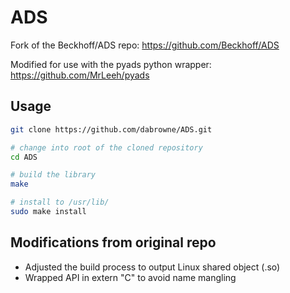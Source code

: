 # ADS
Fork of the Beckhoff/ADS repo: https://github.com/Beckhoff/ADS

Modified for use with the pyads python wrapper: https://github.com/MrLeeh/pyads

## Usage
```bash
git clone https://github.com/dabrowne/ADS.git

# change into root of the cloned repository
cd ADS

# build the library
make

# install to /usr/lib/
sudo make install
```

## Modifications from original repo

 - Adjusted the build process to output Linux shared object (.so)
 - Wrapped API in extern "C" to avoid name mangling